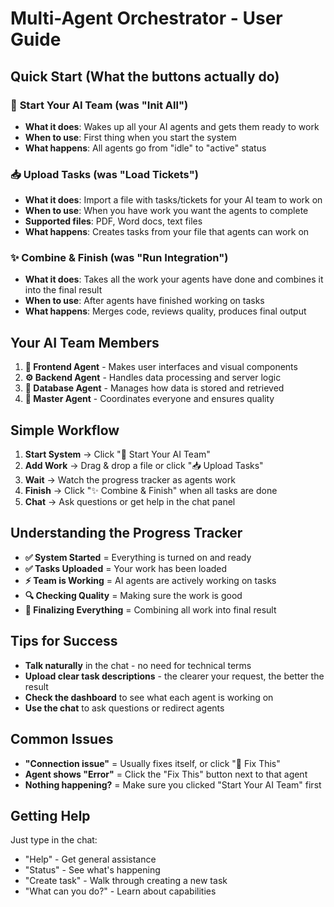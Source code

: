 # Multi-Agent Orchestrator - User Guide

## Quick Start (What the buttons actually do)

### 🚀 **Start Your AI Team** (was "Init All")
- **What it does**: Wakes up all your AI agents and gets them ready to work
- **When to use**: First thing when you start the system
- **What happens**: All agents go from "idle" to "active" status

### 📥 **Upload Tasks** (was "Load Tickets")  
- **What it does**: Import a file with tasks/tickets for your AI team to work on
- **When to use**: When you have work you want the agents to complete
- **Supported files**: PDF, Word docs, text files
- **What happens**: Creates tasks from your file that agents can work on

### ✨ **Combine & Finish** (was "Run Integration")
- **What it does**: Takes all the work your agents have done and combines it into the final result
- **When to use**: After agents have finished working on tasks
- **What happens**: Merges code, reviews quality, produces final output

## Your AI Team Members

1. **👥 Frontend Agent** - Makes user interfaces and visual components
2. **⚙️ Backend Agent** - Handles data processing and server logic  
3. **💾 Database Agent** - Manages how data is stored and retrieved
4. **🎯 Master Agent** - Coordinates everyone and ensures quality

## Simple Workflow

1. **Start System** → Click "🚀 Start Your AI Team"
2. **Add Work** → Drag & drop a file or click "📥 Upload Tasks"
3. **Wait** → Watch the progress tracker as agents work
4. **Finish** → Click "✨ Combine & Finish" when all tasks are done
5. **Chat** → Ask questions or get help in the chat panel

## Understanding the Progress Tracker

- **✅ System Started** = Everything is turned on and ready
- **✅ Tasks Uploaded** = Your work has been loaded
- **⚡ Team is Working** = AI agents are actively working on tasks
- **🔍 Checking Quality** = Making sure the work is good
- **🎯 Finalizing Everything** = Combining all work into final result

## Tips for Success

- **Talk naturally** in the chat - no need for technical terms
- **Upload clear task descriptions** - the clearer your request, the better the result
- **Check the dashboard** to see what each agent is working on
- **Use the chat** to ask questions or redirect agents

## Common Issues

- **"Connection issue"** = Usually fixes itself, or click "🔄 Fix This"
- **Agent shows "Error"** = Click the "Fix This" button next to that agent
- **Nothing happening?** = Make sure you clicked "Start Your AI Team" first

## Getting Help

Just type in the chat:
- "Help" - Get general assistance
- "Status" - See what's happening
- "Create task" - Walk through creating a new task
- "What can you do?" - Learn about capabilities